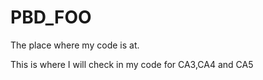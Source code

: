 # PBD_FOO
The place where my code is at.

This is where I will check in my code for CA3,CA4 and CA5

